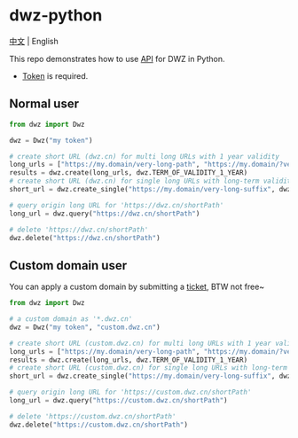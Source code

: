 # dwz-python

[中文](README.md) | English

This repo demonstrates how to use [API](https://dwz.cn/console/apidoc/v3) for DWZ in Python.

* [Token](https://console.bce.baidu.com/dwz/#/dwz/token) is required.

## Normal user
```python
from dwz import Dwz

dwz = Dwz("my token")

# create short URL (dwz.cn) for multi long URLs with 1 year validity
long_urls = ["https://my.domain/very-long-path", "https://my.domain/?very-long=query"]
results = dwz.create(long_urls, dwz.TERM_OF_VALIDITY_1_YEAR)
# create short URL (dwz.cn) for single long URLs with long-term validity
short_url = dwz.create_single("https://my.domain/very-long-suffix", dwz.TERM_OF_VALIDITY_LONG_TERM)

# query origin long URL for 'https://dwz.cn/shortPath'
long_url = dwz.query("https://dwz.cn/shortPath")

# delete 'https://dwz.cn/shortPath'
dwz.delete("https://dwz.cn/shortPath")
```
## Custom domain user
You can apply a custom domain by submitting a [ticket](https://ticket.bce.baidu.com/#/ticket/create~productId=188&questionId=706&channel=2),
BTW not free~
```python
from dwz import Dwz

# a custom domain as '*.dwz.cn'
dwz = Dwz("my token", "custom.dwz.cn")

# create short URL (custom.dwz.cn) for multi long URLs with 1 year validity
long_urls = ["https://my.domain/very-long-path", "https://my.domain/?very-long=query"]
results = dwz.create(long_urls, dwz.TERM_OF_VALIDITY_1_YEAR)
# create short URL (custom.dwz.cn) for single long URLs with long-term validity
short_url = dwz.create_single("https://my.domain/very-long-suffix", dwz.TERM_OF_VALIDITY_LONG_TERM)

# query origin long URL for 'https://custom.dwz.cn/shortPath'
long_url = dwz.query("https://custom.dwz.cn/shortPath")

# delete 'https://custom.dwz.cn/shortPath'
dwz.delete("https://custom.dwz.cn/shortPath")
```